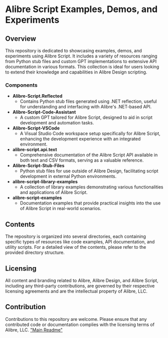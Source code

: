 # Alibre Script Examples, Demos, and Experiments
## Overview
This repository is dedicated to showcasing examples, demos, and experiments using Alibre Script. It includes a variety of resources ranging from Python stub files and custom GPT implementations to extensive API documentation in various formats. This collection is ideal for users looking to extend their knowledge and capabilities in Alibre Design scripting.
### Components
- **Alibre-Script.Reflected**
  - Contains Python stub files generated using .NET reflection, useful for understanding and interfacing with Alibre's .NET-based API.
- **Alibre-Script-Code-Assistant**
  - A custom GPT tailored for Alibre Script, designed to aid in script development and automation tasks.
- **Alibre-Script-VSCode**
  - A Visual Studio Code workspace setup specifically for Alibre Script, enhancing the development experience with an integrated environment.
- **alibre-script.api.text**
  - Comprehensive documentation of the Alibre Script API available in both text and CSV formats, serving as a valuable reference.
- **Alibre-Script-Stub-Files**
  - Python stub files for use outside of Alibre Design, facilitating script development in external Python environments.
- **alibre-script-library-examples**
  - A collection of library examples demonstrating various functionalities and applications of Alibre Script.
- **alibre-script-examples**
  - Documentation examples that provide practical insights into the use of Alibre Script in real-world scenarios.
## Contents
The repository is organized into several directories, each containing specific types of resources like code examples, API documentation, and utility scripts. For a detailed view of the contents, please refer to the provided directory structure.
## Licensing
All content and branding related to Alibre, Alibre Design, and Alibre Script, including any third-party contributions, are governed by their respective licensing agreements and are the intellectual property of Alibre, LLC.
## Contribution
Contributions to this repository are welcome. Please ensure that any contributed code or documentation complies with the licensing terms of Alibre, LLC.
["Main Readme"](README.md)